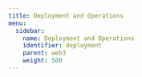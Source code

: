 ```yaml
---
title: Deployment and Operations
menu:
  sidebar:
    name: Deployment and Operations
    identifier: deployment
    parent: web3
    weight: 500
---
```

